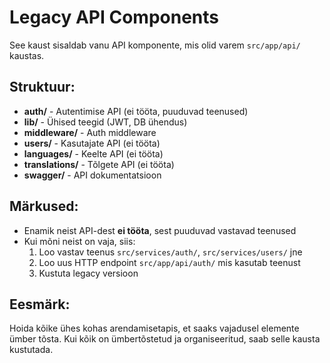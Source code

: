 # Legacy API Components

See kaust sisaldab vanu API komponente, mis olid varem `src/app/api/` kaustas.

## Struktuur:

- **auth/** - Autentimise API (ei tööta, puuduvad teenused)
- **lib/** - Ühised teegid (JWT, DB ühendus)
- **middleware/** - Auth middleware
- **users/** - Kasutajate API (ei tööta)
- **languages/** - Keelte API (ei tööta)
- **translations/** - Tõlgete API (ei tööta)
- **swagger/** - API dokumentatsioon

## Märkused:

- Enamik neist API-dest **ei tööta**, sest puuduvad vastavad teenused
- Kui mõni neist on vaja, siis:
  1. Loo vastav teenus `src/services/auth/`, `src/services/users/` jne
  2. Loo uus HTTP endpoint `src/app/api/auth/` mis kasutab teenust
  3. Kustuta legacy versioon

## Eesmärk:

Hoida kõike ühes kohas arendamisetapis, et saaks vajadusel elemente ümber tõsta.
Kui kõik on ümbertõstetud ja organiseeritud, saab selle kausta kustutada.
